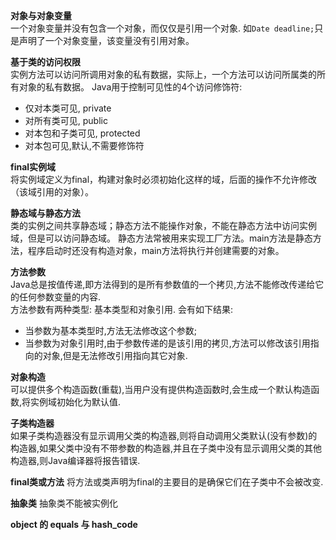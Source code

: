 **对象与对象变量**  
一个对象变量并没有包含一个对象，而仅仅是引用一个对象.
如```Date deadline;```只是声明了一个对象变量，该变量没有引用对象。

**基于类的访问权限**  
实例方法可以访问所调用对象的私有数据，实际上，一个方法可以访问所属类的所有对象的私有数据。
Java用于控制可见性的4个访问修饰符: 
+   仅对本类可见, private
+   对所有类可见, public
+   对本包和子类可见, protected
+   对本包可见,默认,不需要修饰符 


**final实例域**  
将实例域定义为final，构建对象时必须初始化这样的域，后面的操作不允许修改（该域引用的对象）。

**静态域与静态方法**  
类的实例之间共享静态域；静态方法不能操作对象，不能在静态方法中访问实例域，但是可以访问静态域。
静态方法常被用来实现工厂方法。main方法是静态方法，程序启动时还没有构造对象，main方法将执行并创建需要的对象。

**方法参数**  
Java总是按值传递,即方法得到的是所有参数值的一个拷贝,方法不能修改传递给它的任何参数变量的内容.  
方法参数有两种类型: 基本类型和对象引用. 会有如下结果:  
+   当参数为基本类型时,方法无法修改这个参数;
+   当参数为对象引用时,由于参数传递的是该引用的拷贝,方法可以修改该引用指向的对象,但是无法修改引用指向其它对象. 

**对象构造**  
可以提供多个构造函数(重载),当用户没有提供构造函数时,会生成一个默认构造函数,将实例域初始化为默认值.

**子类构造器**  
如果子类构造器没有显示调用父类的构造器,则将自动调用父类默认(没有参数)的构造器,如果父类中没有不带参数的构造器,并且在子类中没有显示调用父类的其他
构造器,则Java编译器将报告错误.

**final类或方法** 
将方法或类声明为final的主要目的是确保它们在子类中不会被改变. 

**抽象类** 
抽象类不能被实例化

**object 的 equals 与 hash_code** 
